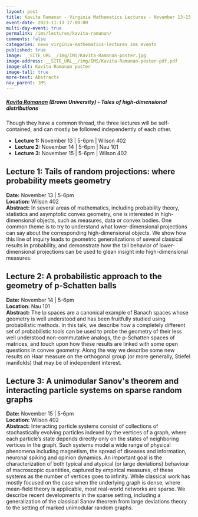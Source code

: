 ```yaml
---
layout: post
title: Kavita Ramanan - Virginia Mathematics Lectures - November 13-15, 2023
event-date: 2023-11-13 17:00:00
multi-day-event: true
permalink: /ims/lectures/kavita-ramanan/
comments: false
categories: news virginia-mathematics-lectures ims events
published: true
image: __SITE_URL__/img/IMS/Kavita-Ramanan-poster.jpg
image-address: __SITE_URL__/img/IMS/Kavita-Ramanan-poster-pdf.pdf
image-alt: Kavita Ramanan poster
image-tall: true
more-text: Abstracts
nav_parent: IMS
---
```


<h5 class="mt-1 mb-1"><a href="https://www.brown.edu/academics/applied-mathematics/faculty/kavita-ramanan/home">Kavita Ramanan</a> (Brown University) - Tales of high-dimensional distributions</h5>

Though they have a common thread, the three lectures will be self-contained, and can mostly be followed independently of each other.

<ul>
        <li><strong>Lecture 1:</strong> November 13 | 5-6pm | Wilson 402</li>
        <li><strong>Lecture 2:</strong> November 14 | 5-6pm | Nau 101</li>
        <li><strong>Lecture 3:</strong> November 15 | 5-6pm | Wilson 402</li>
</ul>

<!--more-->
<h2>Lecture 1: Tails of random projections: where probability meets geometry</h2>
<p><strong>Date:</strong> November 13 | 5-6pm<br>
<strong>Location:</strong> Wilson 402<br>
<strong>Abstract:</strong> In several areas of mathematics, including probability theory, statistics and asymptotic convex geometry, one is interested in high-dimensional objects, such as measures, data or convex bodies. One common theme is to try to understand what lower-dimensional projections can say about the corresponding high-dimensional objects. We show how this line of inquiry leads to geometric generalizations of several classical results in probability, and demonstrate how the tail behavior of lower-dimensional projections can be used to glean insight into high-dimensional measures.</p>

<h2>Lecture 2: A probabilistic approach to the geometry of p-Schatten balls</h2>
<p><strong>Date:</strong> November 14 | 5-6pm<br>
<strong>Location:</strong> Nau 101<br>
<strong>Abstract:</strong> The lp spaces are a canonical example of Banach spaces whose geometry is well understood and has been fruitfully studied using probabilistic methods. In this talk, we describe how a completely different set of probabilistic tools can be used to probe the geometry of their less well understood non-commutative analogs, the p-Schatten spaces of matrices, and touch upon how these results are linked with some open questions in convex geometry. Along the way we describe some new results on Haar measure on the orthogonal group (or more generally, Stiefel manifolds) that may be of independent interest.</p>

<h2>Lecture 3: A unimodular Sanov's theorem and interacting particle systems on sparse random graphs</h2>
<p><strong>Date:</strong> November 15 | 5-6pm<br>
<strong>Location:</strong> Wilson 402<br>
<strong>Abstract:</strong> Interacting particle systems consist of collections of stochastically evolving particles indexed by the vertices of a graph, where each particle’s state depends directly only on the states of neighboring vertices in the graph. Such systems model a wide range of physical phenomena including magnetism, the spread of diseases and information, neuronal spiking and opinion dynamics. An important goal is the characterization of both typical and atypical (or large deviations) behaviour of macroscopic quantities, captured by empirical measures, of these systems as the number of vertices goes to infinity. While classical work has mostly focused on the case when the underlying graph is dense, where mean-field theory is applicable, most real-world networks are sparse. We describe recent developments in the sparse setting, including a generalization of the classical Sanov theorem from large deviations theory to the setting of marked unimodular random graphs.</p>
